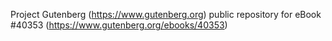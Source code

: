 Project Gutenberg (https://www.gutenberg.org) public repository for eBook #40353 (https://www.gutenberg.org/ebooks/40353)
